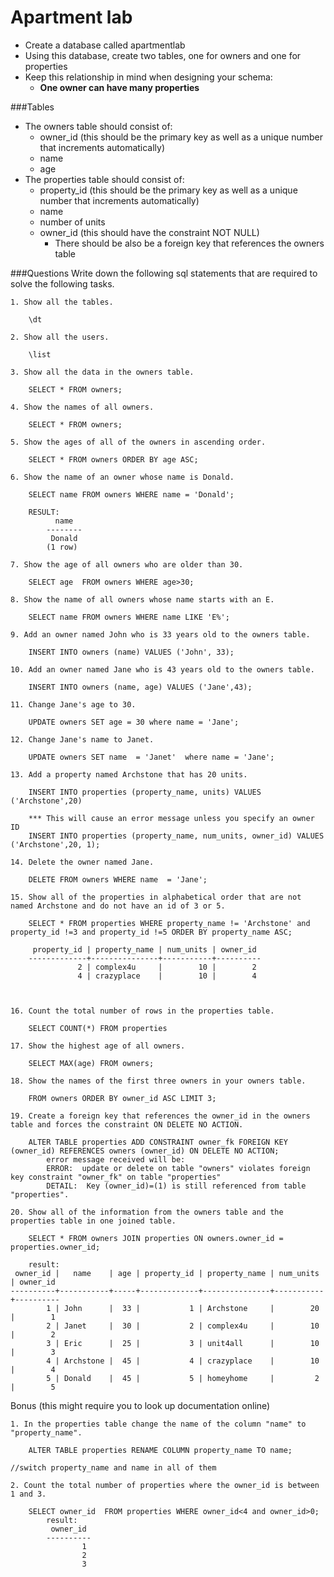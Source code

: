 # Apartment lab

- Create a database called apartmentlab 
- Using this database, create two tables, one for owners and one for properties
- Keep this relationship in mind when designing your schema:
	+ **One owner can have many properties**

###Tables

- The owners table should consist of: 
	+ owner_id (this should be the primary key as well as a unique number that increments automatically)
	+ name
	+ age
- The properties table should consist of:
	+ property_id (this should be the primary key as well as a unique number that increments automatically)
	+ name
	+ number of units
	+ owner_id (this should have the constraint NOT NULL)
		+ There should be also be a foreign key that references the owners table

###Questions
Write down the following sql statements that are required to solve the following tasks.

```    
1. Show all the tables.
	
	\dt

2. Show all the users. 
	
	\list

3. Show all the data in the owners table.
	
	SELECT * FROM owners;

4. Show the names of all owners. 
	
	SELECT * FROM owners;
	
5. Show the ages of all of the owners in ascending order. 

	SELECT * FROM owners ORDER BY age ASC;

6. Show the name of an owner whose name is Donald. 
	
	SELECT name FROM owners WHERE name = 'Donald';

	RESULT: 
		  name  
		--------
		 Donald
		(1 row)

7. Show the age of all owners who are older than 30. 

	SELECT age  FROM owners WHERE age>30;

8. Show the name of all owners whose name starts with an E.

	SELECT name FROM owners WHERE name LIKE 'E%';

9. Add an owner named John who is 33 years old to the owners table.
	
	INSERT INTO owners (name) VALUES ('John', 33);
	
10. Add an owner named Jane who is 43 years old to the owners table. 
		
	INSERT INTO owners (name, age) VALUES ('Jane',43);

11. Change Jane's age to 30. 
	
	UPDATE owners SET age = 30 where name = 'Jane';

12. Change Jane's name to Janet. 
	
	UPDATE owners SET name  = 'Janet'  where name = 'Jane';

13. Add a property named Archstone that has 20 units. 

	INSERT INTO properties (property_name, units) VALUES ('Archstone',20)

	*** This will cause an error message unless you specify an owner ID 
	INSERT INTO properties (property_name, num_units, owner_id) VALUES ('Archstone',20, 1);

14. Delete the owner named Jane. 
	
	DELETE FROM owners WHERE name  = 'Jane';

15. Show all of the properties in alphabetical order that are not named Archstone and do not have an id of 3 or 5. 
	
	SELECT * FROM properties WHERE property_name != 'Archstone' and property_id !=3 and property_id !=5 ORDER BY property_name ASC;

	 property_id | property_name | num_units | owner_id 
	-------------+---------------+-----------+----------
	           2 | complex4u     |        10 |        2
	           4 | crazyplace    |        10 |        4



16. Count the total number of rows in the properties table.

	SELECT COUNT(*) FROM properties

17. Show the highest age of all owners.

	SELECT MAX(age) FROM owners;

18. Show the names of the first three owners in your owners table.
	
	FROM owners ORDER BY owner_id ASC LIMIT 3;
	
19. Create a foreign key that references the owner_id in the owners table and forces the constraint ON DELETE NO ACTION.

	ALTER TABLE properties ADD CONSTRAINT owner_fk FOREIGN KEY (owner_id) REFERENCES owners (owner_id) ON DELETE NO ACTION;
		error message received will be:
		ERROR:  update or delete on table "owners" violates foreign key constraint "owner_fk" on table "properties"
		DETAIL:  Key (owner_id)=(1) is still referenced from table "properties".

20. Show all of the information from the owners table and the properties table in one joined table. 

	SELECT * FROM owners JOIN properties ON owners.owner_id = properties.owner_id;

	result:
 owner_id |   name    | age | property_id | property_name | num_units | owner_id 
----------+-----------+-----+-------------+---------------+-----------+----------
        1 | John      |  33 |           1 | Archstone     |        20 |        1
        2 | Janet     |  30 |           2 | complex4u     |        10 |        2
        3 | Eric      |  25 |           3 | unit4all      |        10 |        3
        4 | Archstone |  45 |           4 | crazyplace    |        10 |        4
        5 | Donald    |  45 |           5 | homeyhome     |         2 |        5
```
Bonus (this might require you to look up documentation online)

```
1. In the properties table change the name of the column "name" to "property_name". 

	ALTER TABLE properties RENAME COLUMN property_name TO name;

//switch property_name and name in all of them 

2. Count the total number of properties where the owner_id is between 1 and 3.

	SELECT owner_id  FROM properties WHERE owner_id<4 and owner_id>0;
		result:
		 owner_id 
		----------
		        1
		        2
		        3



```